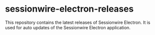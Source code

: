# sessionwire-electron-releases

This repository contains the latest releases of Sessionwire Electron. It is used for auto updates of the Sessionwire Electron application.
